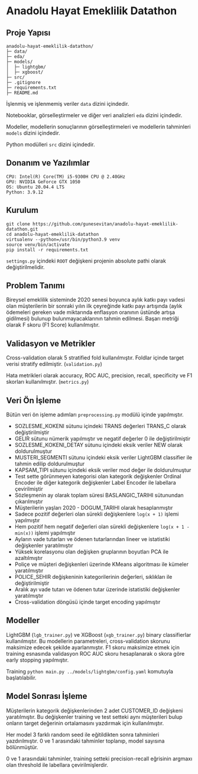 # Anadolu Hayat Emeklilik Datathon

## Proje Yapısı

```
anadolu-hayat-emeklilik-datathon/
├─ data/
├─ eda/
├─ models/
│  ├─ lightgbm/
│  ├─ xgboost/
├─ src/
├─ .gitignore
├─ requirements.txt
├─ README.md
```

İşlenmiş ve işlenmemiş veriler `data` dizini içindedir.

Notebooklar, görselleştirmeler ve diğer veri analizleri `eda` dizini içindedir.

Modeller, modellerin sonuçlarının görselleştirmeleri ve modellerin tahminleri `models` dizini içindedir.

Python modülleri `src` dizini içindedir.

## Donanım ve Yazılımlar

```
CPU: Intel(R) Core(TM) i5-9300H CPU @ 2.40GHz
GPU: NVIDIA GeForce GTX 1050
OS: Ubuntu 20.04.4 LTS
Python: 3.9.12
```

## Kurulum

```
git clone https://github.com/gunesevitan/anadolu-hayat-emeklilik-datathon.git
cd anadolu-hayat-emeklilik-datathon
virtualenv --python=/usr/bin/python3.9 venv
source venv/bin/activate
pip install -r requirements.txt
```

`settings.py` içindeki `ROOT` değişkeni projenin absolute pathi olarak değiştirilmelidir.  

## Problem Tanımı

Bireysel emeklilik sisteminde 2020 senesi boyunca aylık katkı payı vadesi olan müşterilerin bir sonraki yılın ilk çeyreğinde katkı payı artışında (aylık ödemeleri gereken vade miktarında enflasyon oranının üstünde artışa gidilmesi) bulunup bulunmayacaklarının tahmin edilmesi. Başarı metriği olarak F skoru (F1 Score) kullanılmıştır.

## Validasyon ve Metrikler

Cross-validation olarak 5 stratified fold kullanılmıştır. Foldlar içinde target verisi stratify edilmiştir. (`validation.py`)

Hata metrikleri olarak accuracy, ROC AUC, precision, recall, specificity ve F1 skorları kullanılmıştır. (`metrics.py`)

## Veri Ön İşleme

Bütün veri ön işleme adımları `preprocessing.py` modülü içinde yapılmıştır.

* SOZLESME_KOKENI sütunu içindeki TRANS değerleri TRANS_C olarak değiştirilmiştir
* GELIR sütunu nümerik yapılmıştır ve negatif değerler 0 ile değiştirilmiştir
* SOZLESME_KOKENI_DETAY sütunu içindeki eksik veriler NEW olarak doldurulmuştur
* MUSTERI_SEGMENTI sütunu içindeki eksik veriler LightGBM classifier ile tahmin edilip doldurulmuştur
* KAPSAM_TIPI sütunu içindeki eksik veriler mod değer ile doldurulmuştur
* Test sette görünmeyen kategorisi olan kategorik değişkenler Ordinal Encoder ile diğer kategorik değişkenler Label Encoder ile labellara çevirilmiştir
* Sözleşmenin ay olarak toplam süresi BASLANGIC_TARIHI sütunundan çıkarılmıştır
* Müşterilerin yaşları 2020 - DOGUM_TARIHI olarak hesaplanmıştır
* Sadece pozitif değerleri olan sürekli değişkenlere `log(x + 1)` işlemi yapılmıştır
* Hem pozitif hem negatif değerleri olan sürekli değişkenlere `log(x + 1 - min(x))` işlemi yapılmıştır
* Ayların vade tutarları ve ödenen tutarlarından lineer ve istatistiki değişkenler yaratılmıştır
* Yüksek korelasyonu olan değişken gruplarının boyutları PCA ile azaltılmıştır
* Poliçe ve müşteri değişkenleri üzerinde KMeans algoritması ile kümeler yaratılmıştır
* POLICE_SEHIR değişkeninin kategorilerinin değerleri, sıklıkları ile değiştirilmiştir
* Aralık ayı vade tutarı ve ödenen tutar üzerinde istatistiki değişkenler yaratılmıştır
* Cross-validation döngüsü içinde target encoding yapılmıştır

## Modeller

LightGBM (`lgb_trainer.py`) ve XGBoost (`xgb_trainer.py`) binary classifierlar kullanılmıştır.
Bu modellerin parametreleri, cross-validation skorunu maksimize edecek şekilde ayarlanmıştır.
F1 skoru maksimize etmek için training esnasında validasyon ROC AUC skoru hesaplanarak o skora göre early stopping yapılmıştır.

Training `python main.py ../models/lightgbm/config.yaml` komutuyla başlatılabilir.

## Model Sonrası İşleme

Müşterilerin kategorik değişkenlerinden 2 adet CUSTOMER_ID değişkeni yaratılmıştır.
Bu değişkenler training ve test setteki aynı müşterileri bulup onların target değerinin ortalamasını yazdırmak için kullanılmıştır.

Her model 3 farklı random seed ile eğitildikten sonra tahminleri yazdırılmıştır.
0 ve 1 arasındaki tahminler toplanıp, model sayısına bölünmüştür.

0 ve 1 arasındaki tahminler, training setteki precision-recall eğrisinin argmaxı olan threshold ile labellara çevirilmişlerdir.
